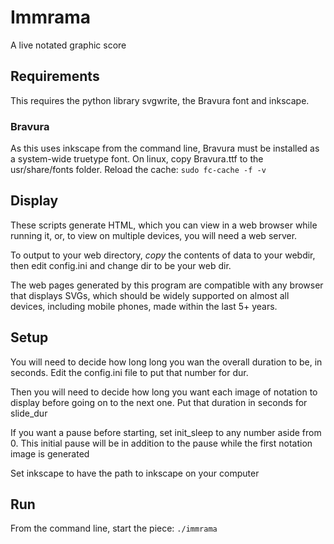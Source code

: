 # Immrama
A live notated graphic score

## Requirements
This requires the python library svgwrite, the Bravura font and inkscape.

### Bravura
As this uses inkscape from the command line, Bravura must be installed as a system-wide truetype font. On linux, copy Bravura.ttf to the usr/share/fonts folder. Reload the cache: `sudo fc-cache -f -v`

## Display
These scripts generate HTML, which you can view in a web browser while running it, or, to view on multiple devices, you will need a web server.

To output to your web directory, *copy* the contents of data to your webdir, then edit config.ini and change dir to be your web dir.

The web pages generated by this program are compatible with any browser that displays SVGs, which should be widely supported on almost all devices, including mobile phones, made within the last 5+ years. 

## Setup
You will need to decide how long long you wan the overall duration to be, in seconds. Edit the config.ini file to put that number for dur.

Then you will need to decide how long you want each image of notation to display before going on to the next one. Put that duration in seconds for slide_dur

If you want a pause before starting, set init_sleep to any number aside from 0.  This initial pause will be in addition to the pause while the first notation image is generated

Set inkscape to have the path to inkscape on your computer

## Run
From the command line, start the piece:
    `./immrama`
